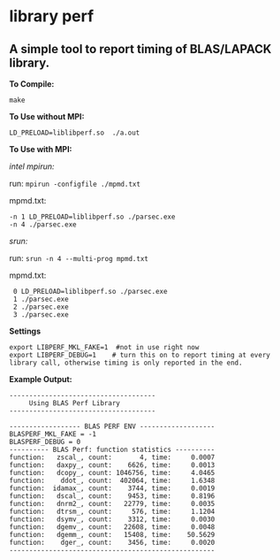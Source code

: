 # library perf 

## A simple tool to report timing of BLAS/LAPACK library.  

**To Compile:** 

``make`` 

**To Use without MPI:**  

``LD_PRELOAD=liblibperf.so  ./a.out`` 

**To Use with MPI:** 

*intel mpirun:* 

  run: ``mpirun -configfile ./mpmd.txt``  
  
  mpmd.txt: 
  ```
  -n 1 LD_PRELOAD=liblibperf.so ./parsec.exe 
  -n 4 ./parsec.exe

  ```

*srun:*  

  run: ``srun -n 4 --multi-prog mpmd.txt``
  
  mpmd.txt:
  ```
   0 LD_PRELOAD=liblibperf.so ./parsec.exe 
   1 ./parsec.exe
   2 ./parsec.exe
   3 ./parsec.exe
   ```

**Settings**
```
export LIBPERF_MKL_FAKE=1  #not in use right now
export LIBPERF_DEBUG=1    # turn this on to report timing at every library call, otherwise timing is only reported in the end. 
```

**Example Output:**

```
-------------------------------------
     Using BLAS Perf Library
-------------------------------------

------------------ BLAS PERF ENV -------------------
BLASPERF_MKL_FAKE = -1 
BLASPERF_DEBUG = 0 
---------- BLAS Perf: function statistics ----------
function:   zscal_, count:       4, time:     0.0007
function:   daxpy_, count:    6626, time:     0.0013
function:   dcopy_, count: 1046756, time:     4.0465
function:    ddot_, count:  402064, time:     1.6348
function:  idamax_, count:    3744, time:     0.0019
function:   dscal_, count:    9453, time:     0.8196
function:   dnrm2_, count:   22779, time:     0.0035
function:   dtrsm_, count:     576, time:     1.1204
function:   dsymv_, count:    3312, time:     0.0030
function:   dgemv_, count:   22608, time:     0.0048
function:   dgemm_, count:   15408, time:    50.5629
function:    dger_, count:    3456, time:     0.0020
----------------------------------------------------
```

